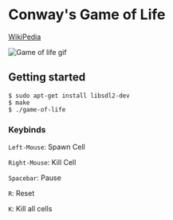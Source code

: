 # Conway's Game of Life

[WikiPedia](https://en.wikipedia.org/wiki/Conway%27s_Game_of_Life)

![Game of life gif](/game-of-life.gif)

## Getting started

```
$ sudo apt-get install libsdl2-dev
$ make
$ ./game-of-life
```
### Keybinds

`Left-Mouse`: Spawn Cell

`Right-Mouse`: Kill Cell

`Spacebar`: Pause

`R`: Reset

`K`: Kill all cells
